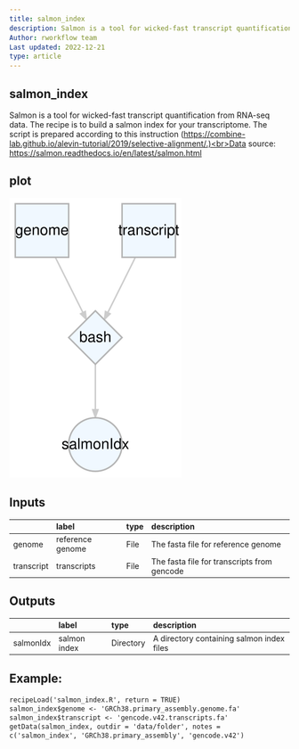 ```yaml
---
title: salmon_index
description: Salmon is a tool for wicked-fast transcript quantification from RNA-seq data. The recipe is to build a salmon index for your transcriptome. The script is prepared according to this instruction (https://combine-lab.github.io/alevin-tutorial/2019/selective-alignment/.)
Author: rworkflow team
Last updated: 2022-12-21
type: article
---
```

## salmon_index
Salmon is a tool for wicked-fast transcript quantification from RNA-seq data. The recipe is to build a salmon index for your transcriptome. The script is prepared according to this instruction (https://combine-lab.github.io/alevin-tutorial/2019/selective-alignment/.)<br>Data source: <https://salmon.readthedocs.io/en/latest/salmon.html>
## plot
![## salmon_index](/plots/salmon_index.svg)
## Inputs
|           |label            |type |description                                 |
|:----------|:----------------|:----|:-------------------------------------------|
|genome     |reference genome |File |The fasta file for reference genome         |
|transcript |transcripts      |File |The fasta file for transcripts from gencode |
## Outputs
|          |label        |type      |description                               |
|:---------|:------------|:---------|:-----------------------------------------|
|salmonIdx |salmon index |Directory |A directory containing salmon index files |
## Example:
```
recipeLoad('salmon_index.R', return = TRUE)
salmon_index$genome <- 'GRCh38.primary_assembly.genome.fa'
salmon_index$transcript <- 'gencode.v42.transcripts.fa'
getData(salmon_index, outdir = 'data/folder', notes = c('salmon_index', 'GRCh38.primary_assembly', 'gencode.v42')
```

